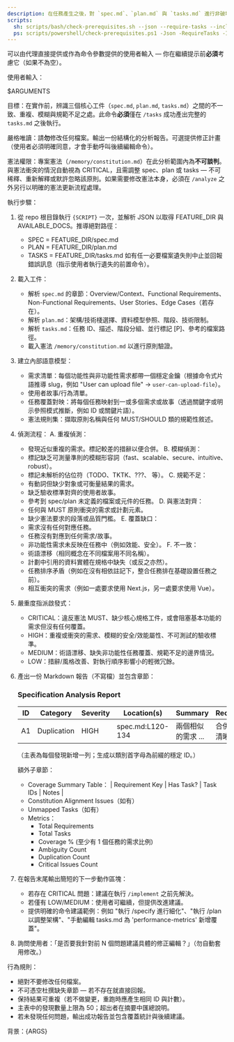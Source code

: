 ```yaml
---
description: 在任務產生之後，對 `spec.md`、`plan.md` 與 `tasks.md` 進行非破壞性的跨工件一致性與品質分析。
scripts:
  sh: scripts/bash/check-prerequisites.sh --json --require-tasks --include-tasks
  ps: scripts/powershell/check-prerequisites.ps1 -Json -RequireTasks -IncludeTasks
---
```


可以由代理直接提供或作為命令參數提供的使用者輸入 — 你在繼續提示前**必須**考慮它（如果不為空）。

使用者輸入：

$ARGUMENTS

目標：在實作前，辨識三個核心工件（`spec.md`, `plan.md`, `tasks.md`）之間的不一致、重複、模糊與規範不足之處。此命令**必須**僅在 `/tasks` 成功產出完整的 `tasks.md` 之後執行。

嚴格唯讀：請**勿**修改任何檔案。輸出一份結構化的分析報告。可選提供修正計畫（使用者必須明確同意，才會手動呼叫後續編輯命令）。

憲法權限：專案憲法（`/memory/constitution.md`）在此分析範圍內為**不可談判**。與憲法衝突的情況自動視為 CRITICAL，且需調整 spec、plan 或 tasks — 不可稀釋、重新解釋或默許忽略該原則。如果需要修改憲法本身，必須在 `/analyze` 之外另行以明確的憲法更新流程處理。

執行步驟：

1. 從 repo 根目錄執行 `{SCRIPT}` 一次，並解析 JSON 以取得 FEATURE_DIR 與 AVAILABLE_DOCS。推導絕對路徑：
   - SPEC = FEATURE_DIR/spec.md
   - PLAN = FEATURE_DIR/plan.md
   - TASKS = FEATURE_DIR/tasks.md
   如有任一必要檔案遺失則中止並回報錯誤訊息（指示使用者執行遺失的前置命令）。

2. 載入工件：
   - 解析 `spec.md` 的章節：Overview/Context、Functional Requirements、Non-Functional Requirements、User Stories、Edge Cases（若存在）。
   - 解析 `plan.md`：架構/技術棧選擇、資料模型參照、階段、技術限制。
   - 解析 `tasks.md`：任務 ID、描述、階段分組、並行標記 [P]、參考的檔案路徑。
   - 載入憲法 `/memory/constitution.md` 以進行原則驗證。

3. 建立內部語意模型：
   - 需求清單：每個功能性與非功能性需求都帶一個穩定金鑰（根據命令式片語推導 slug，例如 "User can upload file" -> `user-can-upload-file`）。
   - 使用者故事/行為清單。
   - 任務覆蓋對映：將每個任務映射到一或多個需求或故事（透過關鍵字或明示參照模式推斷，例如 ID 或關鍵片語）。
   - 憲法規則集：擷取原則名稱與任何 MUST/SHOULD 類的規範性敘述。

4. 偵測流程：
   A. 重複偵測：
      - 發現近似重複的需求。標記較差的措辭以便合併。
   B. 模糊偵測：
      - 標記缺乏可測量準則的模糊形容詞（fast、scalable、secure、intuitive、robust）。
      - 標記未解析的佔位符（TODO、TKTK、???、<placeholder> 等）。
   C. 規範不足：
      - 有動詞但缺少對象或可衡量結果的需求。
      - 缺乏驗收標準對齊的使用者故事。
      - 參考到 spec/plan 未定義的檔案或元件的任務。
   D. 與憲法對齊：
      - 任何與 MUST 原則衝突的需求或計劃元素。
      - 缺少憲法要求的段落或品質門檻。
   E. 覆蓋缺口：
      - 需求沒有任何對應任務。
      - 任務沒有對應到任何需求/故事。
      - 非功能性需求未反映在任務中（例如效能、安全）。
   F. 不一致：
      - 術語漂移（相同概念在不同檔案用不同名稱）。
      - 計劃中引用的資料實體在規格中缺失（或反之亦然）。
      - 任務排序矛盾（例如在沒有相依註記下，整合任務排在基礎設置任務之前）。
      - 相互衝突的需求（例如一處要求使用 Next.js，另一處要求使用 Vue）。

5. 嚴重度指派啟發式：
   - CRITICAL：違反憲法 MUST、缺少核心規格工件，或會阻塞基本功能的需求但沒有任何覆蓋。
   - HIGH：重複或衝突的需求、模糊的安全/效能屬性、不可測試的驗收標準。
   - MEDIUM：術語漂移、缺失非功能性任務覆蓋、規範不足的邊界情況。
   - LOW：措辭/風格改善、對執行順序影響小的輕微冗餘。

6. 產出一份 Markdown 報告（不寫檔）並包含章節：

   ### Specification Analysis Report
   | ID | Category | Severity | Location(s) | Summary | Recommendation |
   |----|----------|----------|-------------|---------|----------------|
   | A1 | Duplication | HIGH | spec.md:L120-134 | 兩個相似的需求 ... | 合併措辭；保留較清晰的版本 |
   （主表為每個發現新增一列；生成以類別首字母為前綴的穩定 ID。）

   額外子章節：
   - Coverage Summary Table：
     | Requirement Key | Has Task? | Task IDs | Notes |
   - Constitution Alignment Issues（如有）
   - Unmapped Tasks（如有）
   - Metrics：
     * Total Requirements
     * Total Tasks
     * Coverage % (至少有 1 個任務的需求比例)
     * Ambiguity Count
     * Duplication Count
     * Critical Issues Count

7. 在報告末尾輸出簡短的下一步動作區塊：
   - 若存在 CRITICAL 問題：建議在執行 `/implement` 之前先解決。
   - 若僅有 LOW/MEDIUM：使用者可繼續，但提供改進建議。
   - 提供明確的命令建議範例：例如 "執行 /specify 進行細化"、"執行 /plan 以調整架構"、"手動編輯 tasks.md 為 'performance-metrics' 新增覆蓋"。

8. 詢問使用者：「是否要我針對前 N 個問題建議具體的修正編輯？」（勿自動套用修改。）

行為規則：
- 絕對不要修改任何檔案。
- 不可憑空杜撰缺失章節 — 若不存在就直接回報。
- 保持結果可重複（若不做變更，重跑時應產生相同 ID 與計數）。
- 主表中的發現數量上限為 50；超出者在摘要中匯總說明。
- 若未發現任何問題，輸出成功報告並包含覆蓋統計與後續建議。

背景：{ARGS}

